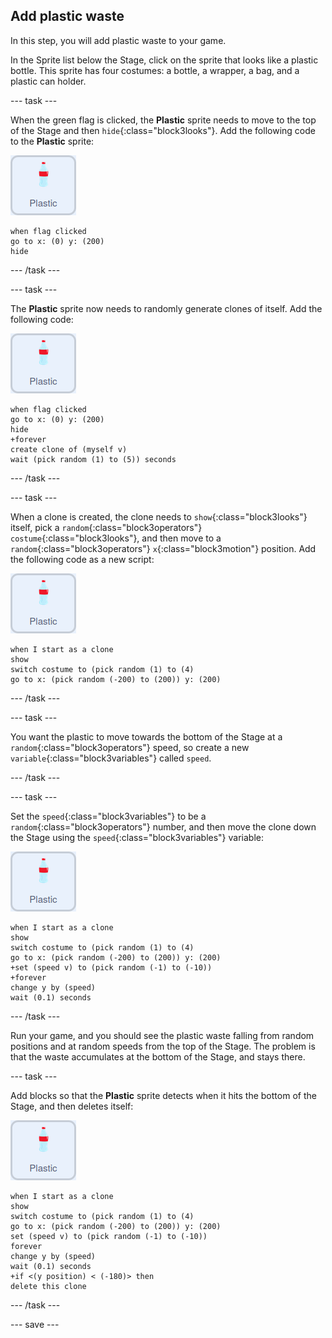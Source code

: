 ## Add plastic waste

In this step, you will add plastic waste to your game.

In the Sprite list below the Stage, click on the sprite that looks like a plastic bottle. This sprite has four costumes: a bottle, a wrapper, a bag, and a plastic can holder.

--- task ---

When the green flag is clicked, the **Plastic** sprite needs to move to the top of the Stage and then `hide`{:class="block3looks"}. Add the following code to the **Plastic** sprite:

![plastic sprite](images/plastic-sprite.png)

```blocks3
when flag clicked
go to x: (0) y: (200)
hide
```

--- /task ---

--- task ---

The **Plastic** sprite now needs to randomly generate clones of itself. Add the following code:

![plastic sprite](images/plastic-sprite.png)

```blocks3
when flag clicked
go to x: (0) y: (200)
hide
+forever
create clone of (myself v)
wait (pick random (1) to (5)) seconds
```

--- /task ---

--- task ---

When a clone is created, the clone needs to `show`{:class="block3looks"} itself, pick a `random`{:class="block3operators"} `costume`{:class="block3looks"}, and then move to a `random`{:class="block3operators"} `x`{:class="block3motion"} position. Add the following code as a new script:

![plastic sprite](images/plastic-sprite.png)

```blocks3
when I start as a clone
show
switch costume to (pick random (1) to (4)
go to x: (pick random (-200) to (200)) y: (200)
```
--- /task ---

--- task ---

You want the plastic to move towards the bottom of the Stage at a  `random`{:class="block3operators"} speed, so create a new `variable`{:class="block3variables"} called `speed`.

--- /task ---

--- task ---

Set the `speed`{:class="block3variables"} to be a `random`{:class="block3operators"} number, and then move the clone down the Stage using the `speed`{:class="block3variables"} variable:

![plastic sprite](images/plastic-sprite.png)

```blocks3
when I start as a clone
show
switch costume to (pick random (1) to (4)
go to x: (pick random (-200) to (200)) y: (200)
+set (speed v) to (pick random (-1) to (-10))
+forever
change y by (speed)
wait (0.1) seconds

```

--- /task ---

Run your game, and you should see the plastic waste falling from random positions and at random speeds from the top of the Stage. The problem is that the waste accumulates at the bottom of the Stage, and stays there.

--- task ---

Add blocks so that the **Plastic** sprite detects when it hits the bottom of the Stage, and then deletes itself:

![plastic sprite](images/plastic-sprite.png)

```blocks3
when I start as a clone
show
switch costume to (pick random (1) to (4)
go to x: (pick random (-200) to (200)) y: (200)
set (speed v) to (pick random (-1) to (-10))
forever
change y by (speed)
wait (0.1) seconds
+if <(y position) < (-180)> then
delete this clone
```

--- /task ---

--- save ---


